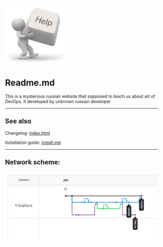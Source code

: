 <img src="assets/img/image.png" alt="drawing" width="200"/>

# Readme.md
This is a mysterious russian website that supposed to teach us about art of DevOps.
It developed by unknown russian developer
***
## See also

Changelog: [index.html](index.html)

Installation guide: [install.md](install.md)
***
## Network scheme:
![network.png](assets/img/network.png)

